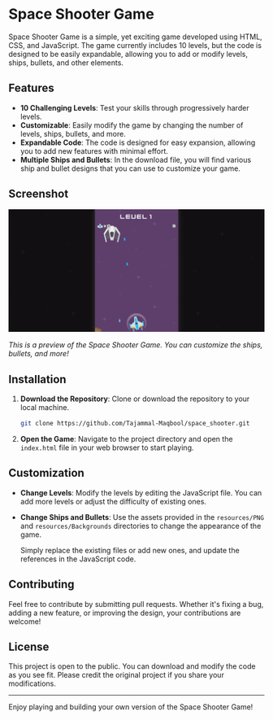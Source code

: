 # Space Shooter Game

Space Shooter Game is a simple, yet exciting game developed using HTML, CSS, and JavaScript. The game currently includes 10 levels, but the code is designed to be easily expandable, allowing you to add or modify levels, ships, bullets, and other elements.

## Features

- **10 Challenging Levels**: Test your skills through progressively harder levels.
- **Customizable**: Easily modify the game by changing the number of levels, ships, bullets, and more.
- **Expandable Code**: The code is designed for easy expansion, allowing you to add new features with minimal effort.
- **Multiple Ships and Bullets**: In the download file, you will find various ship and bullet designs that you can use to customize your game.

## Screenshot

![Space Shooter Game Screenshot](https://github.com/Tajammal-Maqbool/space_shooter/blob/main/space-shooter-game-screenshot.png)

*This is a preview of the Space Shooter Game. You can customize the ships, bullets, and more!*

## Installation

1. **Download the Repository**: Clone or download the repository to your local machine.
    ```bash
    git clone https://github.com/Tajammal-Maqbool/space_shooter.git
    ```
2. **Open the Game**: Navigate to the project directory and open the `index.html` file in your web browser to start playing.

## Customization

- **Change Levels**: Modify the levels by editing the JavaScript file. You can add more levels or adjust the difficulty of existing ones.
- **Change Ships and Bullets**: Use the assets provided in the `resources/PNG` and `resources/Backgrounds` directories to change the appearance of the game.
  
    Simply replace the existing files or add new ones, and update the references in the JavaScript code.

## Contributing

Feel free to contribute by submitting pull requests. Whether it's fixing a bug, adding a new feature, or improving the design, your contributions are welcome!

## License

This project is open to the public. You can download and modify the code as you see fit. Please credit the original project if you share your modifications.

---

Enjoy playing and building your own version of the Space Shooter Game!
